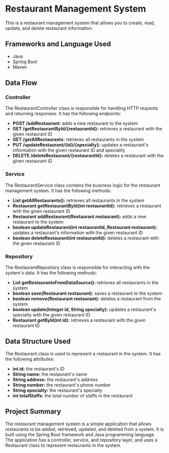 # Restaurant Management System

This is a restaurant management system that allows you to create, read, update, and delete restaurant information.

## Frameworks and Language Used
- Java
- Spring Boot
- Maven

## Data Flow
### Controller
The RestaurantController class is responsible for handling HTTP requests and returning responses. It has the following endpoints:
- **POST /addRestaurant:** adds a new restaurant to the system
- **GET /getRestaurantById/{restaurantId}:** retrieves a restaurant with the given restaurant ID
- **GET /getAllRestaurants:** retrieves all restaurants in the system
- **PUT /updateRestaurant/{id}/{specialty}:** updates a restaurant's information with the given restaurant ID and speciality
- **DELETE /deleteRestaurant/{restaurantId}:** deletes a restaurant with the given restaurant ID

### Service
The RestaurantService class contains the business logic for the restaurant management system. It has the following methods:
- **List<Restaurant> getAllRestaurants():** retrieves all restaurants in the system
- **Restaurant getRestaurantById(int restaurantId):** retrieves a restaurant with the given restaurant ID
- **Restaurant addRestaurant(Restaurant restaurant):** adds a new restaurant to the system
- **boolean updateRestaurant(int restaurantId, Restaurant restaurant):** updates a restaurant's information with the given restaurant ID
- **boolean deleteRestaurant(int restaurantId):** deletes a restaurant with the given restaurant ID

### Repository
The RestaurantRepository class is responsible for interacting with the system's data. It has the following methods:
- **List<Restaurant> getRestaurantsFromDataSource():** retrieves all restaurants in the system
- **boolean save(Restaurant restaurant):** saves a restaurant to the system
- **boolean remove(Restaurant restaurant):** deletes a restaurant from the system
- **boolean update(Integer id, String specialty):** updates a restaurant's specialty with the given restaurant ID
- **Restaurant getById(int id):** retrieves a restaurant with the given restaurant ID

## Data Structure Used
The Restaurant class is used to represent a restaurant in the system. It has the following attributes:

- **int id:** the restaurant's ID
- **String name:** the restaurant's name
- **String address:** the restaurant's address
- **String number:** the restaurant's phone number
- **String specialty:** the restaurant's specialty
- **int totalStaffs:** the total number of staffs in the restaurant

## Project Summary
The restaurant management system is a simple application that allows restaurants to be added, retrieved, updated, and deleted from a system. It is built using the Spring Boot framework and Java programming language. The application has a controller, service, and repository layer, and uses a Restaurant class to represent restaurants in the system.
